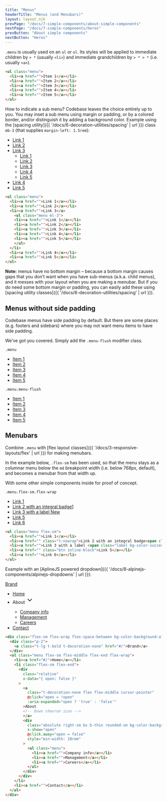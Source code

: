 ```yaml
---
title: "Menus"
headerTitle: "Menus (and Menubars)"
layout: layout.njk
prevPage: "/docs/7-simple-components/about-simple-components"
nextPage: "/docs/7-simple-components/heros"
prevButton: "About simple components"
nextButton: "Heros"
---
```


<p class="t-lg t-thin"><code>.menu</code> is usually used on an <code>ul</code> or <code>ol</code>. Its styles will be applied to immediate children by <code>&gt; *</code> (usually <code>&lt;li&gt;</code>) and immediate grandchildren by <code>&gt; * &gt; *</code> (i.e. usually <code>&lt;a&gt;</code>).</p>

```html
<ul class="menu">
  <li><a href="">Item 1</a></li>
  <li><a href="">Item 2</a></li>
  <li><a href="">Item 3</a></li>
  <li><a href="">Item 4</a></li>
  <li><a href="">Item 5</a></li>
</ul>
```

How to indicate a sub menu? Codebase leaves the choice entirely up to you. You may inset a sub menu using margin or padding, or by a colored border, and/or distinguish it by adding a background color. Example using the [spacing utility]({{ '/docs/6-decoration-utilities/spacing' | url }}) class `mb-3` (that supplies `margin-left: 1.5rem`):

<ul class="menu mb-3">
  <li><a href="">Link 1</a></li>
  <li><a href="">Link 2</a></li>
  <li><a href="">Link 3</a>
    <ul class="menu ml-3">
    <li><a href="">Link 1</a></li>
    <li><a href="">Link 2</a></li>
    <li><a href="">Link 3</a></li>
    <li><a href="">Link 4</a></li>
    <li><a href="">Link 5</a></li>
    </ul>
  </li>
  <li><a href="">Link 4</a></li>
  <li><a href="">Link 5</a></li>
</ul>

```html
<ul class="menu">
  <li><a href="">Link 1</a></li>
  <li><a href="">Link 2</a></li>
  <li><a href="">Link 3</a>
    <ul class="menu ml-3">
    <li><a href="">Link 1</a></li>
    <li><a href="">Link 2</a></li>
    <li><a href="">Link 3</a></li>
    <li><a href="">Link 4</a></li>
    <li><a href="">Link 5</a></li>
    </ul>
  </li>
  <li><a href="">Link 4</a></li>
  <li><a href="">Link 5</a></li>
</ul>
```

**Note:** menus have no bottom margin – because a bottom margin causes gaps that you don’t want when you have sub-menus (a.k.a. child menus), and it messes with your layout when you are making a menubar. But if you do need some bottom margin or padding, you can easily add these using  [spacing utility classes]({{ '/docs/6-decoration-utilities/spacing' | url }}).

## Menus without side padding

Codebase menus have side padding by default. But there are some places (e.g. footers and sidebars) where you may not want menu items to have side padding.

We’ve got you covered. Simply add the `.menu-flush` modifier class.

<div class="grid grid-md-2-cols grid-gap">
  <div>
    <p><code>.menu</code></p>
    <ul class="menu b-dashed">
      <li><a href="#/">Item 1</a></li>
      <li><a href="#/">Item 2</a></li>
      <li><a href="#/">Item 3</a></li>
      <li><a href="#/">Item 4</a></li>
      <li><a href="#/">Item 5</a></li>
    </ul>
  </div>
  <div>
    <p><code>.menu.menu-flush</code></p>
    <ul class="menu menu-flush b-dashed">
      <li><a href="">Item 1</a></li>
      <li><a href="">Item 2</a></li>
      <li><a href="">Item 3</a></li>
      <li><a href="">Item 4</a></li>
      <li><a href="">Item 5</a></li>
    </ul>
  </div>
</div>

## Menubars

Combine `.menu` with [flex layout classes]({{ '/docs/3-responsive-layouts/flex' | url }}) for making menubars.

In the example below, `.flex-sm` has been used, so that the menu stays as a columnar menu below the `md` breakpoint width (i.e. below 768px, default), and becomes a menubar from that width up.

With some other simple components inside for proof of concept.

`.menu.flex-sm.flex-wrap`

<ul class="menu flex-sm flex-wrap mb-3">
  <li><a href="#/">Link 1</a></li>
  <li><a href="#/" class="t-nowrap">Link 2 with an integral badge<span class="badge bg-color-warning">1</span></a></li>
  <li><a href="#/">Link 3 with a label <span class="label bg-color-success t-white t-uppercase">New</span></a></li>
  <li><a href="#/" class="btn inline-block">Link 5</a></li>
  <li><a href="#/">Link 6</a></li>
</ul>

```html
<ul class="menu flex-sm">
  <li><a href="">Link 1</a></li>
  <li><a href="" class="t-nowrap">Link 2 with an integral badge<span class="badge bg-color-warning">1</span></a></li>
  <li><a href="">Link 3 with a label <span class="label bg-color-success t-white t-uppercase">New</span></a></li>
  <li><a href="" class="btn inline-block">Link 5</a></li>
  <li><a href="">Link 6</a></li>
</ul>
```

Example with an [AplineJS powered dropdown]({{ '/docs/8-alpinejs-components/alpinejs-dropdowns' | url }}):

<div class="flex-sm flex-wrap flex-space-between bg-color-background-alt mb-3">
  <div class="p-2">
    <a class="t-lg t-bold t-decoration-none" href="#/">Brand</a>
  </div>
  <ul class="menu flex-sm flex-middle flex-end flex-wrap">
    <li><a href="#/">Home</a></li>
    <li class="flex-sm flex-end">
      <div
        class="relative"
        x-data="{ open: false }"
      >
        <a
          class="t-decoration-none flex flex-middle cursor-pointer"
          @click="open = !open"
          :aria-expanded="open ? 'true' : 'false'"
        >About <svg xmlns="http://www.w3.org/2000/svg" class="icon icon-tabler icon-tabler-chevron-down" width="24" height="24" viewBox="0 0 24 24" stroke-width="2" stroke="currentColor" fill="none" stroke-linecap="round" stroke-linejoin="round"><path stroke="none" d="M0 0h24v24H0z" fill="none"></path><polyline points="6 9 12 15 18 9"></polyline></svg>
        </a>
        <div
          class="absolute right-sm bs b-thin rounded-sm bg-color-background"
          x-show="open"
          @click.away="open = false"
          style="min-width: 10rem"
        >
          <ul class="menu">
            <li><a href="">Company info</a></li>
            <li><a href="">Management</a></li>
            <li><a href="">Careers</a></li>
          </ul>
        </div>
      </div>
    </li>
    <li><a href="">Contact</a></li>
  </ul>
</div>

```html
<div class="flex-sm flex-wrap flex-space-between bg-color-background-alt mb-3">
  <div class="p-2">
    <a class="t-lg t-bold t-decoration-none" href="#/">Brand</a>
  </div>
  <ul class="menu flex-sm flex-middle flex-end flex-wrap">
    <li><a href="#/">Home</a></li>
    <li class="flex-sm flex-end">
      <div
        class="relative"
        x-data="{ open: false }"
      >
        <a
          class="t-decoration-none flex flex-middle cursor-pointer"
          @click="open = !open"
          :aria-expanded="open ? 'true' : 'false'"
        >About 
        <!-- Down chevron icon -->
        </a>
        <div
          class="absolute right-sm bs b-thin rounded-sm bg-color-background"
          x-show="open"
          @click.away="open = false"
          style="min-width: 10rem"
        >
          <ul class="menu">
            <li><a href="">Company info</a></li>
            <li><a href="">Management</a></li>
            <li><a href="">Careers</a></li>
          </ul>
        </div>
      </div>
    </li>
    <li><a href="">Contact</a></li>
  </ul>
</div>
```